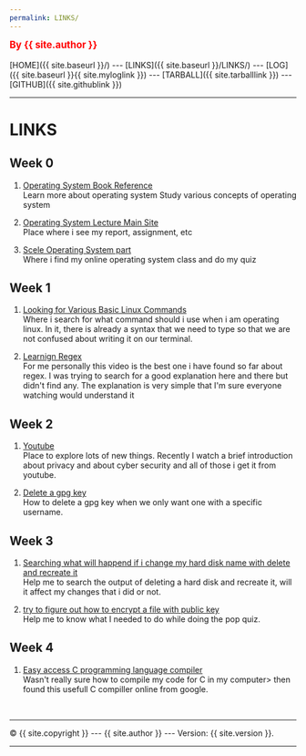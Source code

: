 ```yaml
---
permalink: LINKS/
---
```

<span style="color:red; font-weight:bold; font-size:larger;">By {{ site.author }}</span>
<br><br>
[HOME]({{ site.baseurl }}/) ---
[LINKS]({{ site.baseurl }}/LINKS/) ---
[LOG]({{ site.baseurl }}{{ site.myloglink }}) ---
[TARBALL]({{ site.tarballlink }}) ---
[GITHUB]({{ site.githublink }})
<br>
<hr>

# LINKS

## Week 0
1. [Operating System Book Reference](https://www.os-book.com/OS10/)<br>
Learn more about operating system
Study various concepts of operating system

2. [Operating System Lecture Main Site](https://os.vlsm.org/)<br>
Place where i see my report, assignment, etc

3. [Scele Operating System part](https://scele.cs.ui.ac.id/course/view.php?id=3398)<br>
Where i find my online operating system class and do my quiz

## Week 1
1. [Looking for Various Basic Linux Commands](https://linoxide.com/linux-command/essential-linux-basic-commands/)<br>
Where i search for what command should i use when i am operating linux. In it, there is already a syntax that we need to type so that we are not confused about writing it on our terminal.

2. [Learnign Regex](https://www.youtube.com/watch?v=bgBWp9EIlMM)<br>
For me personally this video is the best one i have found so far about regex. I was trying to search for a good explanation here and there but didn't find any. The explanation is very simple that I'm sure everyone watching would understand it

## Week 2
1. [Youtube](https://www.youtube.com/)<br>
Place to explore lots of new things. Recently I watch a brief introduction about privacy and about cyber security and all of those i get it from youtube.

2. [Delete a gpg key](https://linuxhint.com/delete-gpg-keys-linux/)<br>
How to delete a gpg key when we only want one with a specific username.

## Week 3 
1. [Searching what will happend if i change my hard disk name with delete and recreate it](https://www.quora.com/Will-wiping-the-hard-drive-of-a-virtual-machine-affect-your-actual-computers-hard-drive)<br>
Help me to search the output of deleting a hard disk and recreate it, will it affect my changes that i did or not.

2. [try to figure out how to encrypt a file with public key](https://sites.radford.edu/~itec345/2013spring-ibarland/Homeworks/hw06/hw06.html)<br>
Help me to know what I needed to do while doing the pop quiz.


## Week 4
1. [Easy access C programming language compiler](https://www.programiz.com/c-programming/online-compiler/)<br>
Wasn't really sure how to compile my code for C in my computer> then found this usefull C compiller online from google.

<br>
<hr>
&copy; {{ site.copyright }} --- {{ site.author }} --- Version: {{ site.version }}.
<hr>
<br>
